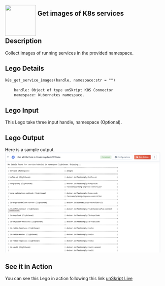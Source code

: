 [<img align="left" src="https://unskript.com/assets/favicon.png" width="100" height="100" style="padding-right: 5px">](https://unskript.com/assets/favicon.png) 
<h2>Get images of K8s services</h2>

<br>

## Description
Collect images of running services in the provided namespace.


## Lego Details

    k8s_get_service_images(handle, namespace:str = "")

        handle: Object of type unSkript K8S Connector
        namespace: Kubernetes namespace.

## Lego Input
This Lego take three input handle, namespace (Optional).

## Lego Output
Here is a sample output.
<img src="./1.png">


## See it in Action

You can see this Lego in action following this link [unSkript Live](https://us.app.unskript.io)